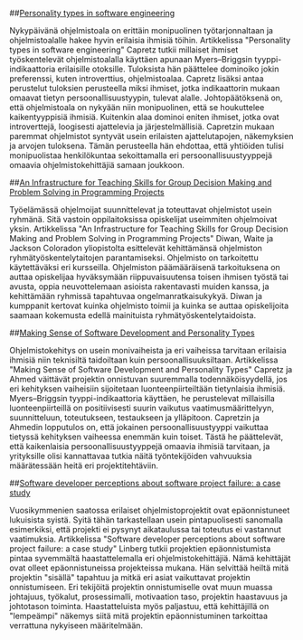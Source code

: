 ##[Personality types in software engineering](http://www.sciencedirect.com.libproxy.helsinki.fi/science/article/pii/S1071581902001374)

Nykypäivänä ohjelmistoala on erittäin monipuolinen työtarjonnaltaan ja ohjelmistoalalle hakee hyvin erilaisia
ihmisiä töihin. Artikkelissa "Personality types in software engineering" Capretz tutkii millaiset
ihmiset työskentelevät ohjelmistoalalla käyttäen apunaan Myers–Briggsin tyyppi-indikaattoria 
erilaisille otoksille. Tuloksista hän päättelee dominoiko jokin preferenssi, kuten introverttius,
ohjelmistoalaa. Capretz lisäksi antaa perustelut tuloksien perusteella miksi ihmiset, jotka indikaattorin
mukaan omaavat tietyn persoonallisuustyypin, tulevat alalle. Johtopäätöksenä on, että ohjelmistoala on nykyään niin
monipuolinen, että se houkuttelee kaikentyyppisiä ihmisiä. Kuitenkin alaa dominoi eniten ihmiset, jotka ovat introverttejä, loogisesti ajattelevia
ja järjestelmällisiä. Capretzin mukaan paremmat ohjelmistot syntyvät usein erilaisten ajattelutapojen, näkemyksien ja arvojen tuloksena.
Tämän perusteella hän ehdottaa, että yhtiöiden tulisi monipuolistaa henkilökuntaa sekoittamalla eri persoonallisuustyyppejä
omaavia ohjelmistokehittäjiä samaan joukkoon.

##[An Infrastructure for Teaching Skills for Group Decision Making and Problem Solving in Programming Projects](http://doi.acm.org/10.1145/563517.563447)

Työelämässä ohjelmoijat suunnittelevat ja toteuttavat ohjelmistot usein ryhmänä. Sitä vastoin oppilaitoksissa
opiskelijat useimmiten ohjelmoivat yksin. Artikkelissa "An Infrastructure for Teaching Skills for Group Decision Making and Problem Solving in Programming Projects"
Diwan, Waite ja Jackson Coloradon yliopistolta esittelevät kehittämänsä ohjelmiston ryhmätyöskentelytaitojen parantamiseksi. Ohjelmisto on tarkoitettu
käytettäväksi eri kursseilla. Ohjelmiston päämääräisenä tarkoituksena on auttaa opiskelijaa hyväksymään riippuvaisuutensa toisen ihmisen työstä tai avusta,
oppia neuvottelemaan asioista rakentavasti muiden kanssa, ja kehittämään ryhmissä tapahtuvaa ongelmanratkaisukykyä.
Diwan ja kumppanit kertovat kuinka ohjelmisto toimii ja kuinka se auttaa opiskelijoita saamaan kokemusta edellä mainituista ryhmätyöskentelytaidoista.

##[Making Sense of Software Development and Personality Types](http://dx.doi.org/10.1109/MITP.2010.33)

Ohjelmistokehitys on usein monivaiheista ja eri vaiheissa tarvitaan erilaisia ihmisiä niin teknisiltä taidoiltaan kuin
persoonallisuuksiltaan. Artikkelissa "Making Sense of Software Development and Personality Types" Capretz ja Ahmed
väittävät projektin onnistuvan suuremmalla todennäköisyydellä, jos eri kehityksen vaiheisiin sijoitetaan luonteenpiirteiltään tietynlaisia ihmisiä.
Myers–Briggsin tyyppi-indikaattoria käyttäen, he perustelevat millaisilla luonteenpiirteillä on positiivisesti suurin
vaikutus vaatimusmäärittelyyn, suunnitteluun, toteutukseen, testaukseen ja ylläpitoon. Capretzin ja Ahmedin lopputulos on, että
jokainen persoonallisuustyyppi vaikuttaa tietyssä kehityksen vaiheessa enemmän kuin toiset. Tästä he päättelevät, että kaikenlaisia
persoonallisuustyyppejä omaavia ihmisiä tarvitaan, ja yrityksille olisi kannattavaa tutkia näitä työntekijöiden vahvuuksia
määrätessään heitä eri projektitehtäviin.

##[Software developer perceptions about software project failure: a case study](http://www.sciencedirect.com.libproxy.helsinki.fi/science/article/pii/S0164121299000941)

Vuosikymmenien saatossa erilaiset ohjelmistoprojektit ovat epäonnistuneet lukuisista syistä. Syitä tähän tarkastellaan usein pintapuolisesti
sanomalla esimerkiksi, että projekti ei pysynyt aikataulussa tai toteutus ei vastannut vaatimuksia. Artikkelissa "Software developer perceptions about software project failure: a case study" Linberg tutkii projektien
epäonnistumista pintaa syvemmältä haastattelemalla eri ohjelmistokehittäjiä. Nämä kehittäjät ovat olleet epäonnistuneissa projekteissa mukana. Hän selvittää
heiltä mitä projektin "sisällä" tapahtuu ja mitkä eri asiat vaikuttavat projektin onnistumiseen. Eri tekijöitä projektin onnistumiselle ovat muun muassa
johtajuus, työkalut, prosessimalli, motivaation taso, projektin haastavuus ja johtotason toiminta.
Haastatteluista myös paljastuu, että kehittäjillä on "lempeämpi" näkemys siitä mitä projektin epäonnistuminen tarkoittaa verrattuna nykyiseen määritelmään.